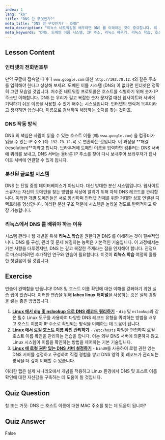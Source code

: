 ```yaml
---
index: 1
lang: "ko"
title: "DNS 란 무엇인가?"
meta_title: "DNS 란 무엇인가? - DNS"
meta_description: "리눅스 네트워킹을 배우려면 DNS 를 이해하는 것이 중요합니다. 이 가이드는 도메인 이름 시스템 (DNS) 이 무엇인지, 도메인 이름을 IP 주소로 변환하는 방법, 그리고 DNS 가 인터넷의 필수 주소록인 이유를 설명합니다. 리눅스를 배우려는 모든 사람을 위한 완벽한 시작점입니다."
meta_keywords: "DNS, 도메인 이름 시스템, IP 주소, 리눅스 배우기, 리눅스 학습, 호스트 이름, 리눅스 네트워킹, 초보자, 튜토리얼, 가이드, labex linux"
---
```


## Lesson Content

### 인터넷의 전화번호부

만약 구글에 접속할 때마다 `www.google.com` 대신 `http://192.78.12.4`와 같은 주소를 입력해야 한다고 상상해 보세요. 도메인 이름 시스템 (DNS) 이 없다면 인터넷은 정확히 그런 모습일 것입니다. 저수준 네트워킹 프로토콜은 호스트를 식별하기 위해 숫자 IP 주소만 이해합니다. DNS 는 우리가 길고 복잡한 숫자 문자열 대신 웹사이트와 서버에 기억하기 쉬운 이름을 사용할 수 있게 해주는 시스템입니다. 인터넷의 연락처 목록이라고 생각하면 쉽습니다. 이름으로 검색하여 해당하는 숫자를 찾는 것이죠.

### DNS 작동 방식

DNS 의 핵심은 사람이 읽을 수 있는 호스트 이름 (예: `www.google.com`) 을 컴퓨터가 읽을 수 있는 IP 주소 (예: `192.78.12.4`) 로 변환하는 것입니다. 이 과정을 **해결 (resolution)**이라고 합니다. 브라우저에 도메인 이름을 입력하면 컴퓨터는 DNS 서버에 쿼리를 보내고, DNS 서버는 올바른 IP 주소를 찾아 다시 보내주어 브라우저가 웹사이트 서버에 연결할 수 있게 됩니다.

### 분산된 글로벌 시스템

DNS 는 단일 중앙 데이터베이스가 아닙니다. 대신 방대한 분산 시스템입니다. 웹사이트 소유자는 자신의 도메인을 찾는 방법을 세상에 알리기 위해 자체 DNS 레코드를 관리합니다. 이러한 개별 도메인들은 서로 통신하며 인터넷 전체를 위한 거대한 상호 연결된 디렉토리를 형성합니다. 이러한 분산 구조 덕분에 시스템은 놀라울 정도로 탄력적이고 확장 가능합니다.

### 리눅스에서 DNS 를 배워야 하는 이유

시스템 관리나 웹 개발을 위해 **리눅스 학습**을 원한다면 DNS 를 이해하는 것이 필수적입니다. DNS 를 구성, 관리 및 문제 해결하는 능력은 기본적인 기술입니다. 이 과정에서는 기본 사항을 다루겠지만, DNS 는 깊고 복잡한 주제라는 점을 인지해야 합니다. 진정으로 마스터하려면 추가적인 연구와 연습이 필요합니다. 이것이 **리눅스 학습** 여정의 훌륭한 첫걸음이 될 것입니다.

## Exercise

연습이 완벽함을 만듭니다! DNS 및 호스트 이름 확인에 대한 이해를 강화하기 위한 실습 랩이 있습니다. 이러한 연습을 위해 **labex linux 터미널**을 사용하는 것은 실제 경험을 쌓는 좋은 방법입니다.

1. **[Linux 에서 dig 및 nslookup 으로 DNS 레코드 쿼리하기](https://labex.io/ko/labs/comptia-query-dns-records-in-linux-with-dig-and-nslookup-592796)** - `dig` 및 `nslookup`과 같은 필수 Linux 도구를 사용하여 다양한 DNS 레코드 유형을 쿼리하는 방법을 배우고 호스트 이름이 IP 주소로 확인되는 방식을 이해하는 데 도움이 됩니다.
2. **[Linux 에서 로컬 호스트 이름 확인 관리하기](https://labex.io/ko/labs/comptia-manage-local-hostname-resolution-in-linux-592792)** - `/etc/hosts` 파일을 편집하여 로컬 호스트 이름 확인을 관리하는 연습을 합니다. 이는 외부 DNS 서버에 의존하지 않고 Linux 시스템이 이름을 확인하는 방법을 제어하는 기본 기술입니다.
3. **[Linux 에 로컬 권한 있는 DNS 서버 설정하기](https://labex.io/ko/labs/comptia-set-up-a-local-authoritative-dns-server-on-linux-592803)** - `bind9`를 사용하여 로컬 권한 있는 DNS 서버를 설정하고 구성하여 직접 경험을 쌓고 DNS 영역 및 레코드가 관리되는 방식을 더 깊이 이해할 수 있습니다.

이러한 랩은 실제 시나리오에서 개념을 적용하고 Linux 환경에서 DNS 및 호스트 이름 확인에 대한 자신감을 구축하는 데 도움이 될 것입니다.

## Quiz Question

참 또는 거짓: DNS 는 호스트 이름에 대한 MAC 주소를 찾는 데 도움이 됩니까?

## Quiz Answer

False
